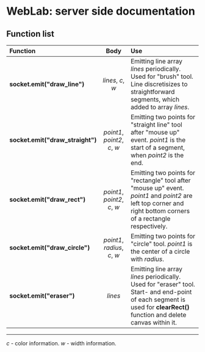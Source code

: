 # WebLab: server side documentation

## Function list
|Function|Body|Use|
|:---|:---:|:---|
|__socket.emit("draw_line")__| *lines*, *c*, *w* | Emitting line array *lines* periodically. Used for "brush" tool. Line discretisizes to straightforward segments, which added to array *lines*.|  
|__socket.emit("draw_straight")__|*point1*, *point2*, *c*, *w* |Emitting two points for "straight line" tool after "mouse up" event. *point1* is the start of a segment, when *point2* is the end.|
|__socket.emit("draw_rect")__|*point1*, *point2*, *c*, *w* |Emitting two points for "rectangle" tool after "mouse up" event. *point1* and *point2* are  left top corner and right bottom corners of a rectangle respectively. |
|__socket.emit("draw_circle")__|*point1*, *radius*, *c*, *w* | Emitting two points for "circle" tool. *point1* is the center of a circle with *radius*.|
|__socket.emit("eraser")__|*lines*| Emitting line array *lines* periodically. Used for "eraser" tool. Start- and end-point of each segment is used for **clearRect()** function and delete canvas within it.|
_______

*c* - color information.
*w* - width information.